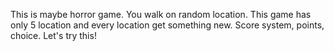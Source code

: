 This is maybe horror game. You walk on random location. This game has only 5 location and every location get something new. Score system, points, choice. Let's try this!

